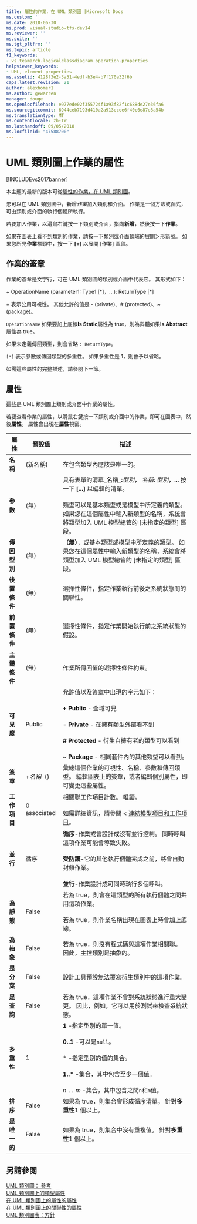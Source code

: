 ```yaml
---
title: 屬性的作業，在 UML 類別圖 |Microsoft Docs
ms.custom: ''
ms.date: 2018-06-30
ms.prod: visual-studio-tfs-dev14
ms.reviewer: ''
ms.suite: ''
ms.tgt_pltfrm: ''
ms.topic: article
f1_keywords:
- vs.teamarch.logicalclassdiagram.operation.properties
helpviewer_keywords:
- UML, element properties
ms.assetid: 4128f3e2-3a51-4edf-b3e4-b7f170a32f6b
caps.latest.revision: 21
author: alexhomer1
ms.author: gewarren
manager: douge
ms.openlocfilehash: e977ede02f355724f1a93f82f1c688de27e36fa6
ms.sourcegitcommit: 6944ceb7193d410a2a913ecee6f40c6e87e8a54b
ms.translationtype: MT
ms.contentlocale: zh-TW
ms.lasthandoff: 09/05/2018
ms.locfileid: "47588700"
---
```

# <a name="properties-of-operations-on-uml-class-diagrams"></a>UML 類別圖上作業的屬性
[!INCLUDE[vs2017banner](../includes/vs2017banner.md)]

本主題的最新的版本可從[屬性的作業，在 UML 類別圖](https://docs.microsoft.com/visualstudio/modeling/properties-of-operations-on-uml-class-diagrams)。  
  
您可以在 UML 類別圖中，新增*作業*加入類別和介面。 作業是一個方法或函式，可由類別或介面的執行個體所執行。  
  
 若要加入作業，以滑鼠右鍵按一下類別或介面，指向**新增**，然後按一下**作業**。  
  
 如果在圖表上看不到類別的作業，請按一下類別或介面頂端的展開＞形箭號。 如果您所見**作業**標頭中，按一下 **[+]** 以展開 [作業] 區段。  
  
## <a name="signature-of-an-operation"></a>作業的簽章  
 作業的簽章是文字行，可在 UML 類別圖的類別或介面中代表它。 其形式如下：  
  
 \+ OperationName (parameter1: Type1 [*]，...): ReturnType [\*]  
  
 \+ 表示公用可視性。 其他允許的值是 - (private)、# (protected)、~ (package)。  
  
 `OperationName` 如果要加上底線**Is Static**屬性為 true，則為斜體如果**Is Abstract**屬性為 true。  
  
 如果未定義傳回類型，則會省略 `: ReturnType`。  
  
 `[*]` 表示參數或傳回類型的多重性。 如果多重性是 1，則會予以省略。  
  
 如需這些屬性的完整描述，請參閱下一節。  
  
## <a name="properties"></a>屬性  
 這些是 UML 類別圖上類別或介面中作業的屬性。  
  
 若要查看作業的屬性，以滑鼠右鍵按一下類別或介面中的作業，即可在圖表中，然後**屬性**。 屬性會出現在**屬性**視窗。  
  
|屬性|預設值|描述|  
|--------------|-------------|-----------------|  
|**名稱**|(新名稱)|在包含類型內應該是唯一的。|  
|**參數**|(無)|具有表單的清單_名稱_**:**_型別_**，** _名稱_**:** _型別_**，...** 按一下  **[...]** 以編輯的清單。<br /><br /> 類型可以是基本類型或是模型中所定義的類型。 如果您在這個屬性中輸入新類型的名稱，系統會將類型加入 UML 模型總管的 [未指定的類型]  區段。|  
|**傳回型別**|(無)|**（無）**，或基本類型或模型中所定義的類型。 如果您在這個屬性中輸入新類型的名稱，系統會將類型加入 UML 模型總管的 [未指定的類型]  區段。|  
|**後置條件**|(無)|選擇性條件，指定作業執行前後之系統狀態間的關聯性。|  
|**前置條件**|(無)|選擇性條件，指定作業開始執行前之系統狀態的假設。|  
|**主體條件**|(無)|作業所傳回值的選擇性條件約束。|  
|**可見度**|Public|允許值以及簽章中出現的字元如下：<br /><br /> **+ Public** - 全域可見<br /><br /> **- Private** - 在擁有類型外部看不到<br /><br /> **# Protected** - 衍生自擁有者的類型可以看到<br /><br /> **~ Package** - 相同套件內的其他類型可以看到。|  
|**簽章**|+*名稱*（)|彙總這個作業的可視性、名稱、參數和傳回類型。 編輯圖表上的簽章，或者編輯個別屬性，即可變更這些屬性。|  
|**工作項目**|0 associated|相關聯工作項目計數。 唯讀。<br /><br /> 如需詳細資訊，請參閱 <<c0> [ 連結模型項目和工作項目](../modeling/link-model-elements-and-work-items.md)。|  
|**並行**|循序|**循序**-作業或會設計成沒有並行控制。 同時呼叫這項作業可能會導致失敗。<br /><br /> **受防護**-它的其他執行個體完成之前，將會自動封鎖作業。<br /><br /> **並行**-作業設計成可同時執行多個呼叫。|  
|**為靜態**|False|若為 true，則會在這類型的所有執行個體之間共用這項作業。<br /><br /> 若為 true，則作業名稱出現在圖表上時會加上底線。|  
|**為抽象**|False|若為 true，則沒有程式碼與這項作業相關聯。 因此，主控類別是抽象的。|  
|**是分葉**|False|設計工具預設無法覆寫衍生類別中的這項作業。|  
|**是查詢**|False|若為 true，這項作業不會對系統狀態進行重大變更。 因此，例如，它可以用於測試來檢查系統狀態。|  
|**多重性**|1|**1** -指定型別的單一值。<br /><br /> **0..1** -可以是`null`。<br /><br /> \* -指定型別的值的集合。<br /><br /> **1..\***  -集合，其中包含至少一個值。<br /><br /> *n* `..` *m* -集合，其中包含之間`n`和`m`值。|  
|**排序**|False|如果為 true，則集合會形成循序清單。 針對**多重性**1 個以上。|  
|**是唯一的**|False|如果為 true，則集合中沒有重複值。 針對**多重性**1 個以上。|  
  
## <a name="see-also"></a>另請參閱  
 [UML 類別圖： 參考](../modeling/uml-class-diagrams-reference.md)   
 [UML 類別圖上的類型屬性](../modeling/properties-of-types-on-uml-class-diagrams.md)   
 [在 UML 類別圖上的屬性的屬性](../modeling/properties-of-attributes-on-uml-class-diagrams.md)   
 [在 UML 類別圖上的關聯性的屬性](../modeling/properties-of-associations-on-uml-class-diagrams.md)   
 [UML 類別圖表：方針](../modeling/uml-class-diagrams-guidelines.md)



